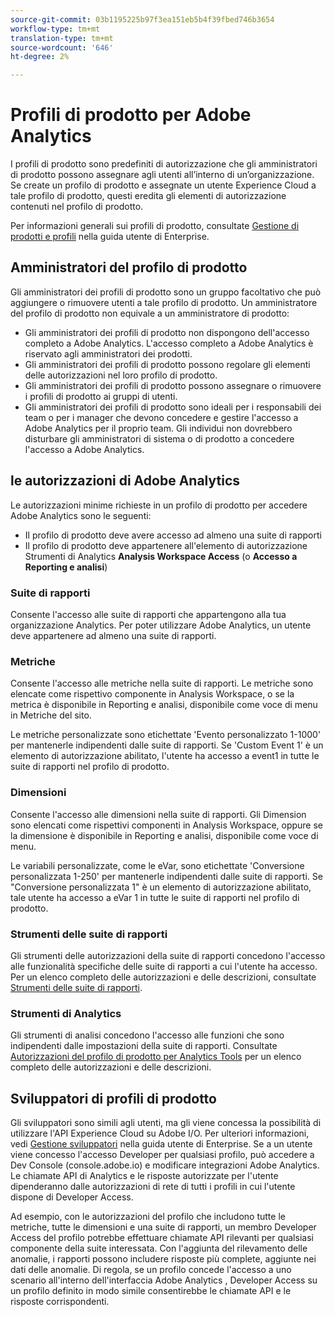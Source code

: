 ```yaml
---
source-git-commit: 03b1195225b97f3ea151eb5b4f39fbed746b3654
workflow-type: tm+mt
translation-type: tm+mt
source-wordcount: '646'
ht-degree: 2%

---
```

# Profili di prodotto per  Adobe Analytics

I profili di prodotto sono predefiniti di autorizzazione che gli amministratori di prodotto possono assegnare agli utenti all’interno di un’organizzazione. Se create un profilo di prodotto e assegnate un utente  Experience Cloud a tale profilo di prodotto, questi eredita gli elementi di autorizzazione contenuti nel profilo di prodotto.

Per informazioni generali sui profili di prodotto, consultate [Gestione di prodotti e profili](https://helpx.adobe.com/it/enterprise/using/manage-products-and-profiles.html) nella guida utente di Enterprise.

## Amministratori del profilo di prodotto

Gli amministratori dei profili di prodotto sono un gruppo facoltativo che può aggiungere o rimuovere utenti a tale profilo di prodotto. Un amministratore del profilo di prodotto non equivale a un amministratore di prodotto:

* Gli amministratori dei profili di prodotto non dispongono dell&#39;accesso completo a  Adobe Analytics. L&#39;accesso completo a  Adobe Analytics è riservato agli amministratori dei prodotti.
* Gli amministratori dei profili di prodotto possono regolare gli elementi delle autorizzazioni nel loro profilo di prodotto.
* Gli amministratori dei profili di prodotto possono assegnare o rimuovere i profili di prodotto ai gruppi di utenti.
* Gli amministratori dei profili di prodotto sono ideali per i responsabili dei team o per i manager che devono concedere e gestire l&#39;accesso a  Adobe Analytics per il proprio team. Gli individui non dovrebbero disturbare gli amministratori di sistema o di prodotto a concedere l&#39;accesso a  Adobe Analytics.

##  le autorizzazioni di Adobe Analytics

Le autorizzazioni minime richieste in un profilo di prodotto per accedere  Adobe Analytics sono le seguenti:

* Il profilo di prodotto deve avere accesso ad almeno una suite di rapporti
* Il profilo di prodotto deve appartenere all&#39;elemento di autorizzazione Strumenti di Analytics **Analysis Workspace Access** (o **Accesso a Reporting e analisi**)

### Suite di rapporti

Consente l&#39;accesso alle suite di rapporti che appartengono alla tua organizzazione Analytics. Per poter utilizzare  Adobe Analytics, un utente deve appartenere ad almeno una suite di rapporti.

### Metriche

Consente l&#39;accesso alle metriche nella suite di rapporti. Le metriche sono elencate come rispettivo componente in  Analysis Workspace, o se la metrica è disponibile in Reporting e analisi, disponibile come voce di menu in Metriche del sito.

Le metriche personalizzate sono etichettate &#39;Evento personalizzato 1-1000&#39; per mantenerle indipendenti dalle suite di rapporti. Se &#39;Custom Event 1&#39; è un elemento di autorizzazione abilitato, l&#39;utente ha accesso a event1 in tutte le suite di rapporti nel profilo di prodotto.

### Dimensioni

Consente l&#39;accesso alle dimensioni nella suite di rapporti. Gli Dimension sono elencati come rispettivi componenti in  Analysis Workspace, oppure se la dimensione è disponibile in Reporting e analisi, disponibile come voce di menu.

Le variabili personalizzate, come le eVar, sono etichettate &#39;Conversione personalizzata 1-250&#39; per mantenerle indipendenti dalle suite di rapporti. Se &quot;Conversione personalizzata 1&quot; è un elemento di autorizzazione abilitato, tale utente ha accesso a  eVar 1 in tutte le suite di rapporti nel profilo di prodotto.

### Strumenti delle suite di rapporti

Gli strumenti delle autorizzazioni della suite di rapporti concedono l&#39;accesso alle funzionalità specifiche delle suite di rapporti a cui l&#39;utente ha accesso. Per un elenco completo delle autorizzazioni e delle descrizioni, consultate [Strumenti delle suite di rapporti](report-suite-tools.md).

### Strumenti di Analytics

Gli strumenti di analisi concedono l&#39;accesso alle funzioni che sono indipendenti dalle impostazioni della suite di rapporti. Consultate [Autorizzazioni del profilo di prodotto per Analytics Tools](analytics-tools.md) per un elenco completo delle autorizzazioni e delle descrizioni.

## Sviluppatori di profili di prodotto

Gli sviluppatori sono simili agli utenti, ma gli viene concessa la possibilità di utilizzare l&#39;API  Experience Cloud su  Adobe I/O. Per ulteriori informazioni, vedi [Gestione sviluppatori](https://helpx.adobe.com/enterprise/using/manage-developers.html) nella guida utente di Enterprise. Se a un utente viene concesso l&#39;accesso Developer per qualsiasi profilo, può accedere a Dev Console (console.adobe.io) e modificare  integrazioni Adobe Analytics. Le chiamate API di Analytics e le risposte autorizzate per l&#39;utente dipenderanno dalle autorizzazioni di rete di tutti i profili in cui l&#39;utente dispone di Developer Access.

Ad esempio, con le autorizzazioni del profilo che includono tutte le metriche, tutte le dimensioni e una suite di rapporti, un membro Developer Access del profilo potrebbe effettuare chiamate API rilevanti per qualsiasi componente della suite interessata. Con l&#39;aggiunta del rilevamento delle anomalie, i rapporti possono includere risposte più complete, aggiunte nei dati delle anomalie. Di regola, se un profilo concede l&#39;accesso a uno scenario all&#39;interno dell&#39;interfaccia Adobe Analytics , Developer Access su un profilo definito in modo simile consentirebbe le chiamate API e le risposte corrispondenti.
